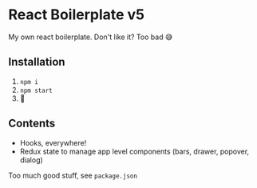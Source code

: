 # React Boilerplate v5
My own react boilerplate. Don't like it? Too bad 😅

## Installation
1. `npm i`
2. `npm start`
3. 🎉

## Contents
- Hooks, everywhere!
- Redux state to manage app level components (bars, drawer, popover, dialog)

Too much good stuff, see `package.json`
